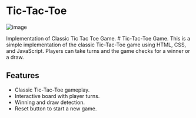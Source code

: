 # Tic-Tac-Toe
![image](https://github.com/athrv1exe/Tic-Tac-Toe/assets/91598258/5b70392f-5ce5-400a-94e9-04b0f56ad33b)

Implementation of Classic Tic Tac Toe Game. # Tic-Tac-Toe Game. This is a simple implementation of the classic Tic-Tac-Toe game using HTML, CSS, and JavaScript. Players can take turns and the game checks for a winner or a draw.

## Features

- Classic Tic-Tac-Toe gameplay.
- Interactive board with player turns.
- Winning and draw detection.
- Reset button to start a new game.
